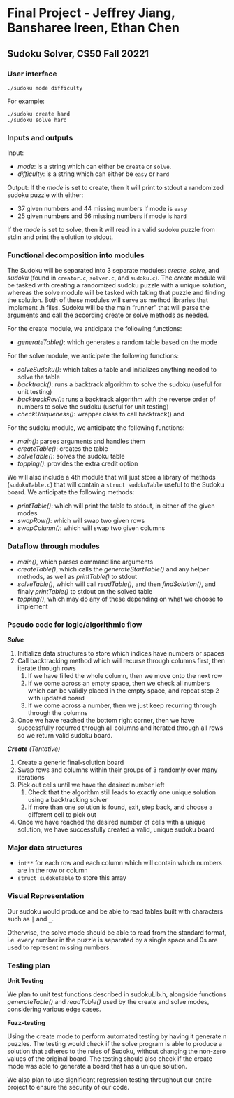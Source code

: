 # Final Project - Jeffrey Jiang, Bansharee Ireen, Ethan Chen
## Sudoku Solver, CS50 Fall 20221

### User interface

```text
./sudoku mode difficulty
```

For example: 

```text
./sudoku create hard
./sudoku solve hard
```

### Inputs and outputs

Input: 
- _mode_: is a string which can either be `create` or `solve`. 
- _difficulty_: is a string which can either be `easy` or `hard`

Output: 
If the _mode_ is set to create, then it will print to stdout a randomized sudoku puzzle with either: 
- 37 given numbers and 44 missing numbers if mode is `easy`
- 25 given numbers and 56 missing numbers if mode is `hard`

If the _mode_ is set to solve, then it will read in a valid sudoku puzzle from stdin and print the solution to stdout. 

### Functional decomposition into modules

The Sudoku will be separated into 3 separate modules: _create_, _solve_, and _sudoku_ (found in `creator.c`, `solver.c`, and `sudoku.c`). The _create_ module will be tasked with creating a randomized sudoku puzzle with a unique solution, whereas the solve module will be tasked with taking that puzzle and finding the solution. Both of these modules will serve as method libraries that implement .h files. Sudoku will be the main “runner” that will parse the arguments and call the according create or solve methods as needed.

For the create module, we anticipate the following functions:
* _generateTable()_: which generates a random table based on the mode

For the solve module, we anticipate the following functions:
* _solveSudoku()_: which takes a table and initializes anything needed to solve the table
* _backtrack()_: runs a backtrack algorithm to solve the sudoku (useful for unit testing)
* _backtrackRev()_: runs a backtrack algorithm with the reverse order of numbers to solve the sudoku (useful for unit testing)
* _checkUniqueness()_: wrapper class to call backtrack() and 


For the sudoku module, we anticipate the following functions:
* _main()_: parses arguments and handles them
* _createTable()_: creates the table
* _solveTable()_: solves the sudoku table
* _topping()_: provides the extra credit option

We will also include a 4th module that will just store a library of methods (`sudokuTable.c`) that will contain a `struct sudokuTable` useful to the Sudoku board. We anticipate the following methods:

* _printTable()_: which will print the table to stdout, in either of the given modes
* _swapRow()_: which will swap two given rows
* _swapColumn()_: which will swap two given columns


### Dataflow through modules

* _main()_, which parses command line arguments
* _createTable()_, which calls the _generateStartTable()_ and any helper methods, as well as _printTable()_ to stdout
* _solveTable()_, which will call _readTable()_, and then _findSolution()_, and finaly _printTable()_ to stdout on the solved table
* _topping()_, which may do any of these depending on what we choose to implement


### Pseudo code for logic/algorithmic flow

*__Solve__*
1. Initialize data structures to store which indices have numbers or spaces
2. Call backtracking method which will recurse through columns first, then iterate through rows
    1. If we have filled the whole column, then we move onto the next row
    2. If we come across an empty space, then we check all numbers which can be validly placed in the empty space, and repeat step 2 with updated board
    3. If we come across a number, then we just keep recurring through through the columns
3. Once we have reached the bottom right corner, then we have successfully recurred through all columns and iterated through all rows so we return valid sudoku board. 

*__Create__ (Tentative)*
1. Create a generic final-solution board
2. Swap rows and columns within their groups of 3 randomly over many iterations
3. Pick out cells until we have the desired number left
    1. Check that the algorithm still leads to exactly one unique solution using a backtracking solver
    2. If more than one solution is found, exit, step back, and choose a different cell to pick out
4. Once we have reached the desired number of cells with a unique solution, we have successfully created a valid, unique sudoku board


### Major data structures

* `int**` for each row and each column which will contain which numbers are in the row or column
* `struct sudokuTable` to store this array


### Visual Representation

Our sudoku would produce and be able to read tables built with characters such as `|` and `_`.

Otherwise, the solve mode should be able to read from the standard format, i.e. every number in the puzzle is separated by a single space and 0s are used to represent missing numbers.

### Testing plan

__Unit Testing__

We plan to unit test functions described in sudokuLib.h, alongside functions _generateTable()_ and _readTable()_ used by the create and solve modes, considering various edge cases.


__Fuzz-testing__

Using the create mode to perform automated testing by having it generate n puzzles. The testing would check if the solve program is able to produce a solution that adheres to the rules of Sudoku, without changing the non-zero values of the original board. The testing should also check if the create mode was able to generate a board that has a unique solution.

We also plan to use significant regression testing throughout our entire project to ensure the security of our code.